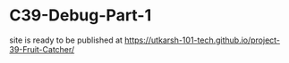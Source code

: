 # C39-Debug-Part-1
site is ready to be published at https://utkarsh-101-tech.github.io/project-39-Fruit-Catcher/
